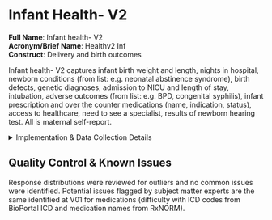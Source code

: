 # Infant Health- V2
**Full Name**: Infant health- V2   
**Acronym/Brief Name**: Healthv2 Inf  
**Construct**: Delivery and birth outcomes  

Infant health- V2 captures infant birth weight and length, nights in hospital, newborn conditions (from list: e.g. neonatal abstinence syndrome), birth defects, genetic diagnoses, admission to NICU and length of stay, intubation, adverse outcomes (from list: e.g. BPD, congenital syphilis), infant prescription and over the counter medications (name, indication, status), access to healthcare, need to see a specialist, results of newborn hearing test. All is maternal self-report.

<details>
<summary>Implementation & Data Collection Details</summary>
<ul>
<li><b>Method of Administration</b>: RA-administered in person </li>
<li><b>REDCap Form Name</b>: HealthV2 Preg </li>
<li><b>Spanish Translation</b>: Translated for HBCD by BURG </li>
<li><b>Child Specific/Unspecific Form</b>: Child specific </li>
<li><b>Respondent:</b> person who gave birth or primary caregiver </li>
<li><b>Visits</b>:  V02 </li>
<li><b>Estimated length of time for completion</b>: 10 minutes</li>
</ul>
</details>

## Quality Control & Known Issues
Response distributions were reviewed for outliers and no common issues were identified. Potential issues flagged by subject matter experts are the same identified at V01 for medications (difficulty with ICD codes from BioPortal ICD and medication names from RxNORM).
